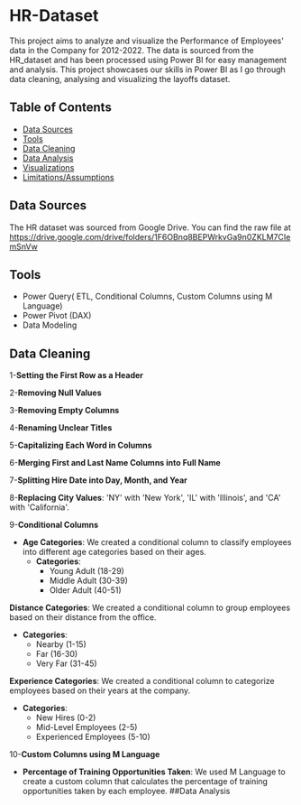 # HR-Dataset
This project aims to analyze and visualize the Performance of Employees' data in the Company for 2012-2022. The data is sourced from the HR_dataset and has been processed using Power BI for easy management and analysis. This project showcases our skills in Power BI as I go through data cleaning, analysing and visualizing the layoffs dataset.
## Table of Contents

- [Data Sources](#data-sources)
- [Tools](#tools)
- [Data Cleaning](#data-cleaning)
- [Data Analysis](#data-analysis)
- [Visualizations](#visualizations)
- [Limitations/Assumptions](#limitationsassumptions)
  
## Data Sources
The HR dataset was sourced from Google Drive. You can find the raw file at https://drive.google.com/drive/folders/1F6OBnq8BEPWrkvGa9n0ZKLM7CIemSnVw

## Tools
- Power  Query( ETL, Conditional Columns, Custom Columns using M Language)
- Power Pivot (DAX)
- Data Modeling

##  Data Cleaning
1-**Setting the First Row as a Header**

2-**Removing Null Values**
  
3-**Removing Empty Columns**

4-**Renaming Unclear Titles**

5-**Capitalizing Each Word in Columns**

6-**Merging First and Last Name Columns into Full Name**

7-**Splitting Hire Date into Day, Month, and Year**

 8-**Replacing City Values**:
 'NY' with 'New York', 'IL' with 'Illinois', and 'CA' with 'California'.
    
9-**Conditional Columns**
- **Age Categories**: We created a conditional column to classify employees into different age categories based on their ages.
  - **Categories**: 
    - Young Adult (18-29)
    - Middle Adult (30-39)
    - Older Adult (40-51)


**Distance Categories**: We created a conditional column to group employees based on their distance from the office.
  - **Categories**: 
    - Nearby (1-15)
    - Far (16-30)
    - Very Far (31-45)
      
**Experience Categories**: We created a conditional column to categorize employees based on their years at the company.
  - **Categories**:
    - New Hires (0-2)
    - Mid-Level Employees (2-5)
    - Experienced Employees (5-10)

10-**Custom Columns using M Language**
- **Percentage of Training Opportunities Taken**: We used M Language to create a custom column that calculates the percentage of training opportunities taken by each employee.
##Data Analysis
